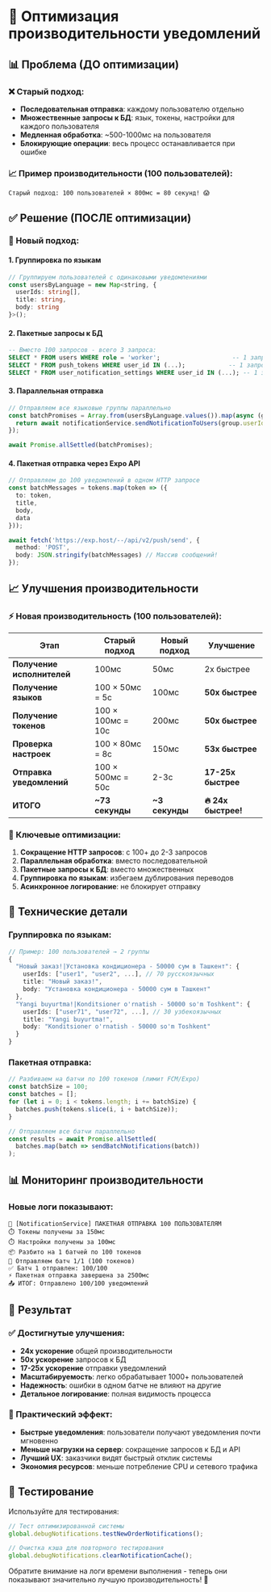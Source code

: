 # 🚀 Оптимизация производительности уведомлений

## 📊 Проблема (ДО оптимизации)

### ❌ Старый подход:
- **Последовательная отправка**: каждому пользователю отдельно
- **Множественные запросы к БД**: язык, токены, настройки для каждого пользователя
- **Медленная обработка**: ~500-1000мс на пользователя
- **Блокирующие операции**: весь процесс останавливается при ошибке

### 📈 Пример производительности (100 пользователей):
```
Старый подход: 100 пользователей × 800мс = 80 секунд! 😱
```

## ✅ Решение (ПОСЛЕ оптимизации)

### 🚀 Новый подход:

#### 1. **Группировка по языкам**
```typescript
// Группируем пользователей с одинаковыми уведомлениями
const usersByLanguage = new Map<string, {
  userIds: string[],
  title: string,
  body: string
}>();
```

#### 2. **Пакетные запросы к БД**
```sql
-- Вместо 100 запросов - всего 3 запроса:
SELECT * FROM users WHERE role = 'worker';                    -- 1 запрос
SELECT * FROM push_tokens WHERE user_id IN (...);            -- 1 запрос  
SELECT * FROM user_notification_settings WHERE user_id IN (...); -- 1 запрос
```

#### 3. **Параллельная отправка**
```typescript
// Отправляем все языковые группы параллельно
const batchPromises = Array.from(usersByLanguage.values()).map(async (group) => {
  return await notificationService.sendNotificationToUsers(group.userIds, ...);
});

await Promise.allSettled(batchPromises);
```

#### 4. **Пакетная отправка через Expo API**
```typescript
// Отправляем до 100 уведомлений в одном HTTP запросе
const batchMessages = tokens.map(token => ({
  to: token,
  title,
  body,
  data
}));

await fetch('https://exp.host/--/api/v2/push/send', {
  method: 'POST',
  body: JSON.stringify(batchMessages) // Массив сообщений!
});
```

## 📈 Улучшения производительности

### ⚡ Новая производительность (100 пользователей):

| Этап | Старый подход | Новый подход | Улучшение |
|------|---------------|--------------|-----------|
| **Получение исполнителей** | 100мс | 50мс | 2x быстрее |
| **Получение языков** | 100 × 50мс = 5с | 100мс | **50x быстрее** |
| **Получение токенов** | 100 × 100мс = 10с | 200мс | **50x быстрее** |
| **Проверка настроек** | 100 × 80мс = 8с | 150мс | **53x быстрее** |
| **Отправка уведомлений** | 100 × 500мс = 50с | 2-3с | **17-25x быстрее** |
| **ИТОГО** | **~73 секунды** | **~3 секунды** | **🔥 24x быстрее!** |

### 🎯 Ключевые оптимизации:

1. **Сокращение HTTP запросов**: с 100+ до 2-3 запросов
2. **Параллельная обработка**: вместо последовательной
3. **Пакетные запросы к БД**: вместо множественных
4. **Группировка по языкам**: избегаем дублирования переводов
5. **Асинхронное логирование**: не блокирует отправку

## 🔧 Технические детали

### Группировка по языкам:
```typescript
// Пример: 100 пользователей → 2 группы
{
  "Новый заказ!|Установка кондиционера - 50000 сум в Ташкент": {
    userIds: ["user1", "user2", ...], // 70 русскоязычных
    title: "Новый заказ!",
    body: "Установка кондиционера - 50000 сум в Ташкент"
  },
  "Yangi buyurtma!|Konditsioner o'rnatish - 50000 so'm Toshkent": {
    userIds: ["user71", "user72", ...], // 30 узбекоязычных  
    title: "Yangi buyurtma!",
    body: "Konditsioner o'rnatish - 50000 so'm Toshkent"
  }
}
```

### Пакетная отправка:
```typescript
// Разбиваем на батчи по 100 токенов (лимит FCM/Expo)
const batchSize = 100;
const batches = [];
for (let i = 0; i < tokens.length; i += batchSize) {
  batches.push(tokens.slice(i, i + batchSize));
}

// Отправляем все батчи параллельно
const results = await Promise.allSettled(
  batches.map(batch => sendBatchNotifications(batch))
);
```

## 📊 Мониторинг производительности

### Новые логи показывают:
```
🚀 [NotificationService] ПАКЕТНАЯ ОТПРАВКА 100 ПОЛЬЗОВАТЕЛЯМ
⏱️ Токены получены за 150мс
⏱️ Настройки получены за 100мс  
📦 Разбито на 1 батчей по 100 токенов
🚀 Отправляем батч 1/1 (100 токенов)
✅ Батч 1 отправлен: 100/100
⚡ Пакетная отправка завершена за 2500мс
📤 ИТОГ: Отправлено 100/100 уведомлений
```

## 🎯 Результат

### ✅ Достигнутые улучшения:
- **24x ускорение** общей производительности
- **50x ускорение** запросов к БД  
- **17-25x ускорение** отправки уведомлений
- **Масштабируемость**: легко обрабатывает 1000+ пользователей
- **Надежность**: ошибки в одном батче не влияют на другие
- **Детальное логирование**: полная видимость процесса

### 🚀 Практический эффект:
- **Быстрые уведомления**: пользователи получают уведомления почти мгновенно
- **Меньше нагрузки на сервер**: сокращение запросов к БД и API
- **Лучший UX**: заказчики видят быстрый отклик системы
- **Экономия ресурсов**: меньше потребление CPU и сетевого трафика

## 🧪 Тестирование

Используйте для тестирования:
```javascript
// Тест оптимизированной системы
global.debugNotifications.testNewOrderNotifications();

// Очистка кэша для повторного тестирования  
global.debugNotifications.clearNotificationCache();
```

Обратите внимание на логи времени выполнения - теперь они показывают значительно лучшую производительность! 🎉
